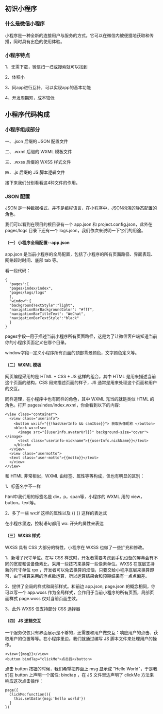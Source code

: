 ## 初识小程序

### 什么是微信小程序

小程序是一种全新的连接用户与服务的方式，它可以在微信内被便捷地获取和传播，同时具有出色的使用体验。

### 小程序特点

1、无需下载，微信扫一扫或搜索就可以找到

2、体积小

3、同app进行互补，可以实现app的基本功能

4、开发周期短，成本较低

## 小程序代码构成
### 小程序组成部分

一、.json 后缀的 JSON 配置文件

二、.wxml 后缀的 WXML 模板文件

三、.wxss 后缀的 WXSS 样式文件

四、.js 后缀的 JS 脚本逻辑文件

接下来我们分别看看这4种文件的作用。

### JSON 配置

JSON 是一种数据格式，并不是编程语言，在小程序中，JSON扮演的静态配置的角色。

我们可以看到在项目的根目录有一个 app.json 和 project.config.json，此外在 pages/logs 目录下还有一个 logs.json，我们依次来说明一下它们的用途。

#### （一）小程序全局配置--app.json

app.json 是当前小程序的全局配置，包括了小程序的所有页面路径、界面表现、网络超时时间、底部 tab 等。

看一段代码：

    {
      "pages":[
      "pages/index/index",
      "pages/logs/logs"
      ],
      "window":{
      "backgroundTextStyle":"light",
      "navigationBarBackgroundColor": "#fff",
      "navigationBarTitleText": "WeChat",
      "navigationBarTextStyle":"black"
      }
    }

pages字段--用于描述当前小程序所有页面路径，这是为了让微信客户端知道当前你的小程序页面定义在哪个目录。

window字段--定义小程序所有页面的顶部背景颜色，文字颜色定义等。

#### （二）WXML 模板

网页编程采用的是 HTML + CSS + JS 这样的组合，其中 HTML 是用来描述当前这个页面的结构，CSS 用来描述页面的样子，JS 通常是用来处理这个页面和用户的交互。

同样道理，在小程序中也有同样的角色，其中 WXML 充当的就是类似 HTML 的角色。打开 pages/index/index.wxml，你会看到以下的内容:

    <view class="container">
      <view class="userinfo">
        <button wx:if="{{!hasUserInfo && canIUse}}"> 获取头像昵称 </button>
        <block wx:else>
          <image src="{{userInfo.avatarUrl}}" background-size="cover"></image>
          <text class="userinfo-nickname">{{userInfo.nickName}}</text>
        </block>
      </view>
      <view class="usermotto">
      <text class="user-motto">{{motto}}</text>
      </view>
    </view>

和 HTML 非常相似，WXML 由标签、属性等等构成，但也有明显的区别：

1、标签名字不一样

html中我们用的标签名是 div，p，span等，小程序的 WXML 用的 view，button，text等。

2、多了一些 wx:if 这样的属性以及 {{ }} 这样的表达式

在小程序里边，控制语句都用 wx: 开头的属性来表达

#### （三）WXSS 样式

WXSS 具有 CSS 大部分的特性，小程序在 WXSS 也做了一些扩充和修改。

1、新增了尺寸单位。在写 CSS 样式时，开发者需要考虑到手机设备的屏幕会有不同的宽度和设备像素比，采用一些技巧来换算一些像素单位。WXSS 在底层支持新的尺寸单位 rpx ，开发者可以免去换算的烦恼，只要交给小程序底层来换算即可，由于换算采用的浮点数运算，所以运算结果会和预期结果有一点点偏差。

2、提供了全局的样式和局部样式。和前边 app.json, page.json 的概念相同，你可以写一个 app.wxss 作为全局样式，会作用于当前小程序的所有页面，局部页面样式 page.wxss 仅对当前页面生效。

3、此外 WXSS 仅支持部分 CSS 选择器

#### （四）JS 逻辑交互

一个服务仅仅只有界面展示是不够的，还需要和用户做交互：响应用户的点击、获取用户的位置等等。在小程序里边，我们就通过编写 JS 脚本文件来处理用户的操作。

    <view>{{msg}}</view>
    <button bindTap="clickMe">点击我</button>

点击 button 按钮的时候，我们希望把界面上 msg 显示成 "Hello World"，于是我们在 button 上声明一个属性: bindtap ，在 JS 文件里边声明了 clickMe 方法来响应这次点击操作：

    page({
      clickMe:function(){
        this.setData({msg:'hello world'})
      }
    })